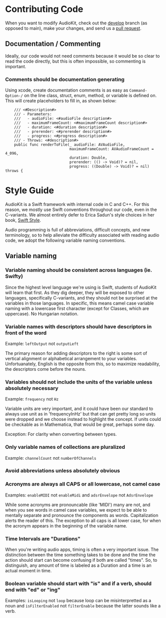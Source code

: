 # Contributing Code

When you want to modify AudioKit, check out the [develop](https://github.com/audiokit/AudioKit/tree/develop) branch (as opposed to main),
make your changes, and send us a [pull request](https://github.com/audiokit/AudioKit/pulls).

## Documentation / Commenting

Ideally, our code would not need comments because it would be so clear to read the code directly, but this is often impossible, so commenting is important.

### Comments should be documentation generating

Using xcode, create documentation comments is as easy as `Command-Option-/` on the line class, struct, enum, method, or variable is defined on. This will create placeholders to fill in, as shown below:

```
    /// <#Description#>
    /// - Parameters:
    ///   - audioFile: <#audioFile description#>
    ///   - maximumFrameCount: <#maximumFrameCount description#>
    ///   - duration: <#duration description#>
    ///   - prerender: <#prerender description#>
    ///   - progress: <#progress description#>
    /// - Throws: <#description#>
    public func renderToFile(_ audioFile: AVAudioFile,
                             maximumFrameCount: AVAudioFrameCount = 4_096,
                             duration: Double,
                             prerender: (() -> Void)? = nil,
                             progress: ((Double) -> Void)? = nil) throws {
```                                 

# Style Guide

AudioKit is a Swift framework with internal code in C and C++.  For this reason,
we mostly use Swift conventions throughout our code, even in the C-variants. We almost entirely defer to
Erica Sadun's style choices in her book, [Swift Style](https://pragprog.com/book/esswift/swift-style).

Audio programming is full of abbreviations, difficult concepts, and new terminology, so to help alleviate the difficulty associated with reading audio code, we adopt the following variable naming conventions.

## Variable naming

### Variable naming should be consistent across languages (ie. Swifty)

Since the highest level language we're using is Swift, students of AudioKit will learn that first.
As they dig deeper, they will be exposed to other languages, specifically C-variants, and they should
not be surprised at the variables in those languages.  In specific, this means camel case variable naming
with a lowercase first character (except for Classes, which are uppercase).  No Hungarian notation.

### Variable names with descriptors should have descriptors in front of the word

Example: `leftOutput` not `outputLeft`

The primary reason for adding descriptors to the right is some sort of vertical alignment or alphabetical arrangement to your variables. Unfortuanately, English is the opposite from this, so to maximize readability, the descriptors come before the nouns.

### Variables should not include the units of the variable unless absolutely necessary

Example: `frequency` not `Hz`

Variable units are very important, and it could have been our standard to always use unit as in 'frequencyInHz' but that can get pretty long so units were dropped and we choose instead to highlight the concept.  If units could be checkable as in Mathematica, that would be great, perhaps some day.

Exception: For clarity when converting between types.

### Only variable names of collections are pluralized

Example: `channelCount` not `numberOfChannels`

### Avoid abbreviations unless absolutely obvious

### Acronyms are always all CAPS or all lowercase, not camel case

Examples: `enableMIDI` not `enableMidi` and `adsrEnvelope` not `AdsrEnvelope`

While some acronyms are pronouncable (like 'MIDI') many are not, and when you see words in camel case variables, we expect to be able to mentally separate and pronounce the components as words.  Capitalization alerts the reader of this.  The exception to all caps is all lower case, for when the acronym appears in the beginning of the variable name.

### Time Intervals are "Durations"

When you're writing audio apps, timing is often a very important issue.  The distinction between the time something takes to be done and the time the action should start can become confusing if both are called "times".  So, to distinguish, any amount of time is labeled as a Duration and a time is an actual moment in time.

### Boolean variable should start with "is" and if a verb, should end with "ed" or "ing"

Examples: `isLooping` not `loop` because loop can be misinterpretted as a noun and `isFilterEnabled` not `filterEnable` because the latter sounds like a verb.

